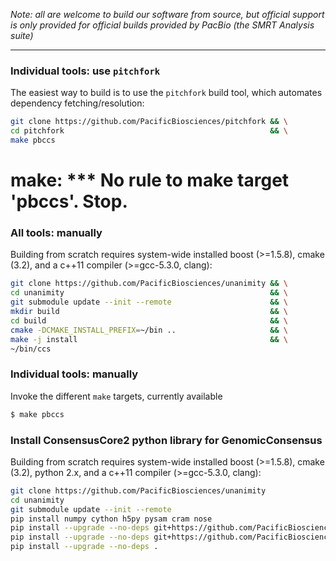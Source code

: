 *Note: all are welcome to build our software from source, but official
 support is only provided for official builds provided by PacBio
 (the SMRT Analysis suite)*

 ***

### Individual tools: use `pitchfork`

The easiest way to build is to use the `pitchfork` build tool, which
automates dependency fetching/resolution:

  ```sh
  git clone https://github.com/PacificBiosciences/pitchfork && \
  cd pitchfork                                              && \
  make pbccs
  ```

# make: *** No rule to make target 'pbccs'.  Stop.


### All tools: manually

Building from scratch requires system-wide installed boost (>=1.5.8), 
cmake (3.2), and a c++11 compiler (>=gcc-5.3.0, clang):

  ```sh
  git clone https://github.com/PacificBiosciences/unanimity && \
  cd unanimity                                              && \
  git submodule update --init --remote                      && \
  mkdir build                                               && \
  cd build                                                  && \
  cmake -DCMAKE_INSTALL_PREFIX=~/bin ..                     && \
  make -j install                                           && \
  ~/bin/ccs
  ```

### Individual tools: manually

Invoke the different `make` targets, currently available

  ```sh
  $ make pbccs
  ```

### Install ConsensusCore2 python library for GenomicConsensus

Building from scratch requires system-wide installed boost (>=1.5.8), 
cmake (3.2), python 2.x, and a c++11 compiler (>=gcc-5.3.0, clang):

  ```sh
  git clone https://github.com/PacificBiosciences/unanimity                               && \
  cd unanimity                                                                            && \
  git submodule update --init --remote                                                    && \
  pip install numpy cython h5py pysam cram nose                                           && \
  pip install --upgrade --no-deps git+https://github.com/PacificBiosciences/pbcommand.git && \
  pip install --upgrade --no-deps git+https://github.com/PacificBiosciences/pbcore.git    && \
  pip install --upgrade --no-deps .
  ```
